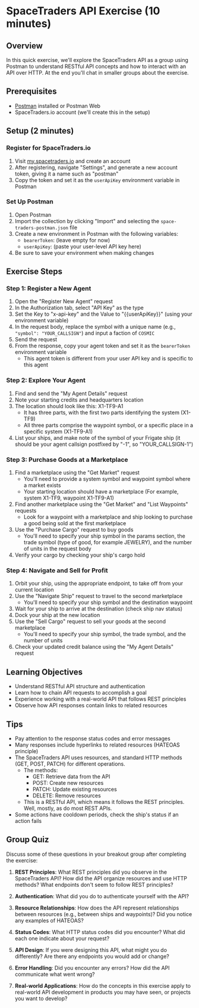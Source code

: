 # SpaceTraders API Exercise (10 minutes)

## Overview
In this quick exercise, we'll explore the SpaceTraders API as a group using Postman to understand RESTful API concepts and how to interact with an API over HTTP. At the end you'll chat in smaller groups about the exercise.

## Prerequisites
- [Postman](https://www.postman.com/downloads/) installed or Postman Web
- SpaceTraders.io account (we'll create this in the setup)

## Setup (2 minutes)

### Register for SpaceTraders.io
1. Visit [my.spacetraders.io](https://my.spacetraders.io) and create an account
2. After registering, navigate "Settings", and generate a new account token, giving it a name such as "postman"
3. Copy the token and set it as the `userApiKey` environment variable in Postman

### Set Up Postman
1. Open Postman
2. Import the collection by clicking "Import" and selecting the `space-traders-postman.json` file
3. Create a new environment in Postman with the following variables:
   - `bearerToken`: (leave empty for now)
   - `userApiKey`: (paste your user-level API key here)
4. Be sure to save your environment when making changes

## Exercise Steps

### Step 1: Register a New Agent
1. Open the "Register New Agent" request
2. In the Authorization tab, select "API Key" as the type
3. Set the Key to "x-api-key" and the Value to "{{userApiKey}}" (using your environment variable)
4. In the request body, replace the symbol with a unique name (e.g., `"symbol": "YOUR_CALLSIGN"`) and input a faction of `COSMIC`
5. Send the request
6. From the response, copy your agent token and set it as the `bearerToken` environment variable
   - This agent token is different from your user API key and is specific to this agent

### Step 2: Explore Your Agent
1. Find and send the "My Agent Details" request
2. Note your starting credits and headquarters location
3. The location should look like this: X1-TF9-A1
   - It has three parts, with the first two parts identifying the system (X1-TF9)
   - All three parts comprise the waypoint symbol, or a specific place in a specific system (X1-TF9-A1)
4. List your ships, and make note of the symbol of your Frigate ship (it should be your agent callsign postfixed by "-1", so "YOUR_CALLSIGN-1")

### Step 3: Purchase Goods at a Marketplace
1. Find a marketplace using the "Get Market" request
   - You'll need to provide a system symbol and waypoint symbol where a market exists
   - Your starting location should have a marketplace (For example, system X1-TF9, waypoint X1-TF9-A1)
2. Find another marketplace using the "Get Market" and "List Waypoints" requests
   - Look for a waypoint with a marketplace and ship looking to purchase a good being sold at the first marketplace
3. Use the "Purchase Cargo" request to buy goods
   - You'll need to specify your ship symbol in the params section, the trade symbol (type of good, for example JEWELRY), and the number of units in the request body
4. Verify your cargo by checking your ship's cargo hold

### Step 4: Navigate and Sell for Profit
1. Orbit your ship, using the appropriate endpoint, to take off from your current location
2. Use the "Navigate Ship" request to travel to the second marketplace
   - You'll need to specify your ship symbol and the destination waypoint
3. Wait for your ship to arrive at the destination (check ship nav status)
4. Dock your ship at the new location
5. Use the "Sell Cargo" request to sell your goods at the second marketplace
   - You'll need to specify your ship symbol, the trade symbol, and the number of units
6. Check your updated credit balance using the "My Agent Details" request

## Learning Objectives
- Understand RESTful API structure and authentication
- Learn how to chain API requests to accomplish a goal
- Experience working with a real-world API that follows REST principles
- Observe how API responses contain links to related resources

## Tips
- Pay attention to the response status codes and error messages
- Many responses include hyperlinks to related resources (HATEOAS principle)
- The SpaceTraders API uses resources, and standard HTTP methods (GET, POST, PATCH) for different operations.
    - The methods:
        - GET: Retrieve data from the API
        - POST: Create new resources
        - PATCH: Update existing resources
        - DELETE: Remove resources
    - This is a RESTful API, which means it follows the REST principles. Well, mostly, as do most REST APIs.
- Some actions have cooldown periods, check the ship's status if an action fails

## Group Quiz
Discuss some of these questions in your breakout group after completing the exercise:

1. **REST Principles**: What REST principles did you observe in the SpaceTraders API? How did the API organize resources and use HTTP methods? What endpoints don't seem to follow REST principles?

2. **Authentication**: What did you do to authenticate yourself with the API?

3. **Resource Relationships**: How does the API represent relationships between resources (e.g., between ships and waypoints)? Did you notice any examples of HATEOAS?

4. **Status Codes**: What HTTP status codes did you encounter? What did each one indicate about your request?

5. **API Design**: If you were designing this API, what might you do differently? Are there any endpoints you would add or change?

6. **Error Handling**: Did you encounter any errors? How did the API communicate what went wrong?

7. **Real-world Applications**: How do the concepts in this exercise apply to real-world API development in products you may have seen, or projects you want to develop?